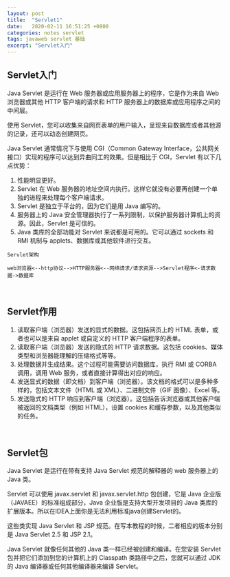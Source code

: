```yaml
---
layout: post
title:  "Servlet1"
date:   2020-02-11 16:51:25 +0800
categories: notes servlet
tags: javaweb servlet 基础
excerpt: "Servlet入门"
---
```


## Servlet入门

Java Servlet 是运行在 Web 服务器或应用服务器上的程序，它是作为来自 Web 浏览器或其他 HTTP 客户端的请求和 HTTP 服务器上的数据库或应用程序之间的中间层。

使用 Servlet，您可以收集来自网页表单的用户输入，呈现来自数据库或者其他源的记录，还可以动态创建网页。

Java Servlet 通常情况下与使用 CGI（Common Gateway Interface，公共网关接口）实现的程序可以达到异曲同工的效果。但是相比于 CGI，Servlet 有以下几点优势：

1. 性能明显更好。
2. Servlet 在 Web 服务器的地址空间内执行。这样它就没有必要再创建一个单独的进程来处理每个客户端请求。
3. Servlet 是独立于平台的，因为它们是用 Java 编写的。
4. 服务器上的 Java 安全管理器执行了一系列限制，以保护服务器计算机上的资源。因此，Servlet 是可信的。
5. Java 类库的全部功能对 Servlet 来说都是可用的。它可以通过 sockets 和 RMI 机制与 applets、数据库或其他软件进行交互。

```terminal
Servlet架构

web浏览器<--http协议-->HTTP服务器<--网络请求/请求资源-->Servlet程序<-请求数据->数据库
```

&emsp;

## Servlet作用

1. 读取客户端（浏览器）发送的显式的数据。这包括网页上的 HTML 表单，或者也可以是来自 applet 或自定义的 HTTP 客户端程序的表单。
2. 读取客户端（浏览器）发送的隐式的 HTTP 请求数据。这包括 cookies、媒体类型和浏览器能理解的压缩格式等等。
3. 处理数据并生成结果。这个过程可能需要访问数据库，执行 RMI 或 CORBA 调用，调用 Web 服务，或者直接计算得出对应的响应。
4. 发送显式的数据（即文档）到客户端（浏览器）。该文档的格式可以是多种多样的，包括文本文件（HTML 或 XML）、二进制文件（GIF 图像）、Excel 等。
5. 发送隐式的 HTTP 响应到客户端（浏览器）。这包括告诉浏览器或其他客户端被返回的文档类型（例如 HTML），设置 cookies 和缓存参数，以及其他类似的任务。

&emsp;

## Servlet包

Java Servlet 是运行在带有支持 Java Servlet 规范的解释器的 web 服务器上的 Java 类。

Servlet 可以使用 javax.servlet 和 javax.servlet.http 包创建，它是 Java 企业版（JAVAEE）的标准组成部分，Java 企业版是支持大型开发项目的 Java 类库的扩展版本。所以在IDEA上面你是无法利用标准java创建Servlet的。

这些类实现 Java Servlet 和 JSP 规范。在写本教程的时候，二者相应的版本分别是 Java Servlet 2.5 和 JSP 2.1。

Java Servlet 就像任何其他的 Java 类一样已经被创建和编译。在您安装 Servlet 包并把它们添加到您的计算机上的 Classpath 类路径中之后，您就可以通过 JDK 的 Java 编译器或任何其他编译器来编译 Servlet。
